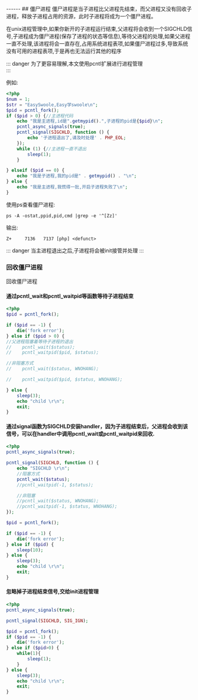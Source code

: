 <head>
     <title>EasySwoole 入门教程|swoole 入门教程|php多进程|僵尸进程</title>
     <meta name="keywords" content="EasySwoole 入门教程|swoole 入门教程|php多进程|僵尸进程"/>
     <meta name="description" content="EasySwoole 入门教程|swoole 入门教程|php多进程|僵尸进程"/>
</head>
---<head>---
## 僵尸进程
僵尸进程是当子进程比父进程先结束，而父进程又没有回收子进程，释放子进程占用的资源，此时子进程将成为一个僵尸进程。

在unix进程管理中,如果你新开的子进程运行结束,父进程将会收到一个SIGCHLD信号,子进程成为僵尸进程(保存了进程的状态等信息),等待父进程的处理,如果父进程一直不处理,该进程将会一直存在,占用系统进程表项,如果僵尸进程过多,导致系统没有可用的进程表项,于是再也无法运行其他的程序


::: danger 
为了更容易理解,本文使用pcntl扩展进行进程管理  
:::

例如:
```php
<?php
$num = 1;
$str = "EasySwoole,Easy学swoole\n";
$pid = pcntl_fork();
if ($pid > 0) {//主进程代码
    echo "我是主进程,id是".getmypid().",子进程的pid是{$pid}\n";
    pcntl_async_signals(true);
    pcntl_signal(SIGCHLD, function () {
        echo '子进程退出了,请及时处理' . PHP_EOL;
    });
    while (1) {//主进程一直不退出
        sleep(1);
    }

} elseif ($pid == 0) {
    echo "我是子进程,我的pid是" . getmypid() . "\n";
} else {
    echo "我是主进程,我慌得一批,开启子进程失败了\n";
}

```

使用ps查看僵尸进程:
```
ps -A -ostat,ppid,pid,cmd |grep -e '^[Zz]'
```
输出:
```
Z+     7136   7137 [php] <defunct>
```


::: danger 
当主进程退出之后,子进程将会被init接管并处理
:::

### 回收僵尸进程
回收僵尸进程
#### 通过pcntl_wait和pcntl_waitpid等函数等待子进程结束
```php
<?php
$pid = pcntl_fork();

if ($pid == -1) {
    die('fork error');
} else if ($pid > 0) {
//父进程阻塞着等待子进程的退出
//    pcntl_wait($status);
//    pcntl_waitpid($pid, $status);

//非阻塞方式
//    pcntl_wait($status, WNOHANG);

//    pcntl_waitpid($pid, $status, WNOHANG);

} else {
    sleep(3);
    echo "child \r\n";
    exit;
}
```

#### 通过signal函数为SIGCHLD安装handler，因为子进程结束后，父进程会收到该信号，可以在handler中调用pcntl_wait或pcntl_waitpid来回收.
```php
<?php
pcntl_async_signals(true);

pcntl_signal(SIGCHLD, function () {
    echo "SIGCHLD \r\n";
    //阻塞方式
    pcntl_wait($status);
    //pcntl_waitpid(-1, $status);

    //非阻塞
    //pcntl_wait($status, WNOHANG);
    //pcntl_waitpid(-1, $status, WNOHANG);
});

$pid = pcntl_fork();

if ($pid == -1) {
    die('fork error');
} else if ($pid) {
    sleep(10);
} else {
    sleep(3);
    echo "child \r\n";
    exit;
}
```

#### 忽略掉子进程结束信号,交给init进程管理
```php
<?php
pcntl_async_signals(true);

pcntl_signal(SIGCHLD, SIG_IGN);

$pid = pcntl_fork();
if ($pid == -1) {
    die('fork error');
} else if ($pid>0) {
    while(1){
        sleep(1);
    }
} else {
    sleep(3);
    echo "child \r\n";
    exit;
}
```